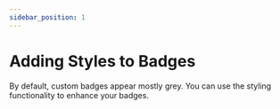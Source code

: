 ```yaml
---
sidebar_position: 1
---
```


# Adding Styles to Badges

By default, custom badges appear mostly grey. You can use the styling functionality to enhance your badges. 
